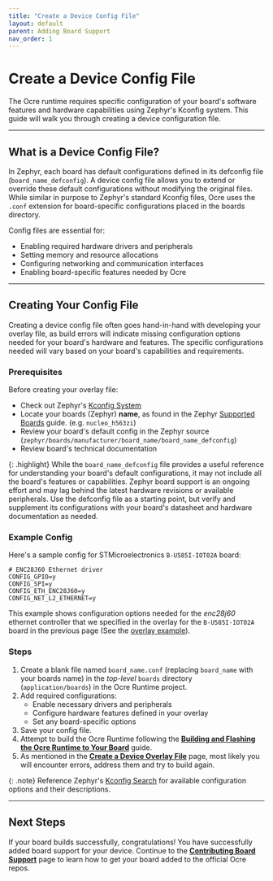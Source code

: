```yaml
---
title: "Create a Device Config File"
layout: default
parent: Adding Board Support 
nav_order: 1
---
```


# Create a Device Config File

The Ocre runtime requires specific configuration of your board's software features and hardware capabilities using Zephyr's Kconfig system. This guide will walk you through creating a device configuration file.

---

## What is a Device Config File?

In Zephyr, each board has default configurations defined in its defconfig file (`board_name_defconfig`). A device config file allows you to extend or override these default configurations without modifying the original files. While similar in purpose to Zephyr's standard Kconfig files, Ocre uses the `.conf` extension for board-specific configurations placed in the boards directory.

Config files are essential for:
- Enabling required hardware drivers and peripherals
- Setting memory and resource allocations
- Configuring networking and communication interfaces
- Enabling board-specific features needed by Ocre

---

## Creating Your Config File
Creating a device config file often goes hand-in-hand with developing your overlay file, as build errors will indicate missing configuration options needed for your board's hardware and features. The specific configurations needed will vary based on your board's capabilities and requirements.

### Prerequisites
Before creating your overlay file:
- Check out Zephyr's [Kconfig System](https://docs.zephyrproject.org/latest/develop/application/index.html#kconfig-configuration)
- Locate your boards (Zephyr) **name**, as found in the Zephyr [Supported Boards](https://docs.zephyrproject.org/3.7.0/boards/index.html) guide. (e.g. `nucleo_h563zi`)
- Review your board's default config in the Zephyr source (`zephyr/boards/manufacturer/board_name/board_name_defconfig`)
- Review board's technical documentation

{: .highlight}
While the `board_name_defconfig` file provides a useful reference for understanding your board's default configurations, it may not include all the board's features or capabilities. Zephyr board support is an ongoing effort and may lag behind the latest hardware revisions or available peripherals. Use the defconfig file as a starting point, but verify and supplement its configurations with your board's datasheet and hardware documentation as needed.


### Example Config
Here's a sample config for STMicroelectronics `B-U585I-IOT02A` board:

```
# ENC28J60 Ethernet driver
CONFIG_GPIO=y
CONFIG_SPI=y
CONFIG_ETH_ENC28J60=y
CONFIG_NET_L2_ETHERNET=y
```

This example shows configuration options needed for the *enc28j60* ethernet controller that we specified in the overlay for the `B-U585I-IOT02A` board in the previous page (See the [overlay example](../overlay#example-overlay-file)).

### Steps

1. Create a blank file named `board_name.conf` (replacing `board_name` with your boards name) in the *top-level* `boards` directory (`application/boards`) in the Ocre Runtime project. 
2. Add required configurations:
   - Enable necessary drivers and peripherals
   - Configure hardware features defined in your overlay
   - Set any board-specific options
3. Save your config file.
4. Attempt to build the Ocre Runtime following the [**Building and Flashing the Ocre Runtime to Your Board**](../ocre-runtime) guide.
5. As mentioned in the [**Create a Device Overlay File**](../overlay) page, most likely you will encounter errors, address them and try to build again.

{: .note}
Reference Zephyr's [Kconfig Search](https://docs.zephyrproject.org/latest/kconfig.html#kconfig-search) for available configuration options and their descriptions.

---

## Next Steps
If your board builds successfully, congratulations! You have successfully added board support for your device. Continue to the [**Contributing Board Support**](../contributing) page to learn how to get your board added to the official Ocre repos.